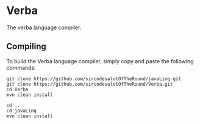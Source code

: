 Verba
=====

The verba language compiler.

Compiling
---------
To build the Verba language compiler, simply copy and paste the following commands:

```
git clone https://github.com/sircodesalotOfTheRound/javaLinq.git
git clone https://github.com/sircodesalotOfTheRound/Verba.git
cd Verba
mvn clean install

cd ..
cd javaLinq
mvn clean install
```
